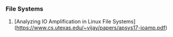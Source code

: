 ### File Systems

1. [Analyzing IO Amplification in Linux File Systems] (https://www.cs.utexas.edu/~vijay/papers/apsys17-ioamp.pdf)


